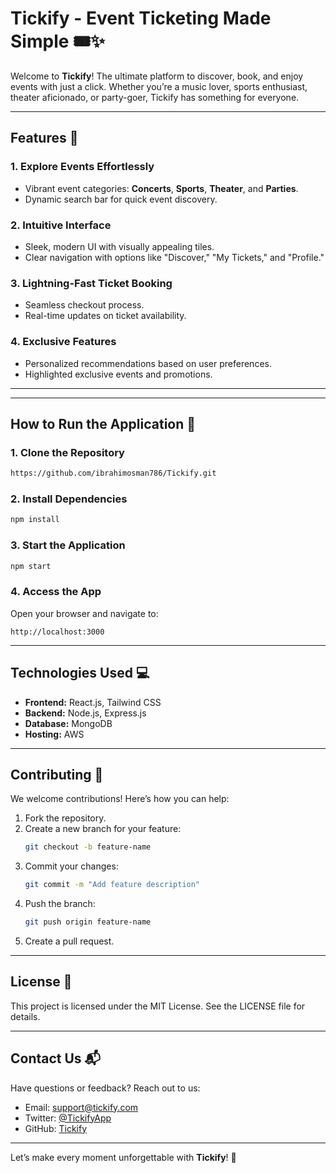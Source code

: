 # Tickify - Event Ticketing Made Simple 🎟️✨

Welcome to **Tickify**! The ultimate platform to discover, book, and enjoy events with just a click. Whether you’re a music lover, sports enthusiast, theater aficionado, or party-goer, Tickify has something for everyone.

---

## Features 🌟

### 1. **Explore Events Effortlessly**
- Vibrant event categories: **Concerts**, **Sports**, **Theater**, and **Parties**.
- Dynamic search bar for quick event discovery.

### 2. **Intuitive Interface**
- Sleek, modern UI with visually appealing tiles.
- Clear navigation with options like "Discover," "My Tickets," and "Profile."

### 3. **Lightning-Fast Ticket Booking**
- Seamless checkout process.
- Real-time updates on ticket availability.

### 4. **Exclusive Features**
- Personalized recommendations based on user preferences.
- Highlighted exclusive events and promotions.

---


---

## How to Run the Application 🚀

### **1. Clone the Repository**
```bash
https://github.com/ibrahimosman786/Tickify.git
```

### **2. Install Dependencies**
```bash
npm install
```

### **3. Start the Application**
```bash
npm start
```

### **4. Access the App**
Open your browser and navigate to:
```
http://localhost:3000
```

---

## Technologies Used 💻
- **Frontend:** React.js, Tailwind CSS
- **Backend:** Node.js, Express.js
- **Database:** MongoDB
- **Hosting:** AWS

---

## Contributing 🤝
We welcome contributions! Here’s how you can help:

1. Fork the repository.
2. Create a new branch for your feature:
   ```bash
   git checkout -b feature-name
   ```
3. Commit your changes:
   ```bash
   git commit -m "Add feature description"
   ```
4. Push the branch:
   ```bash
   git push origin feature-name
   ```
5. Create a pull request.

---

## License 📜
This project is licensed under the MIT License. See the LICENSE file for details.

---

## Contact Us 📬
Have questions or feedback? Reach out to us:
- Email: support@tickify.com
- Twitter: [@TickifyApp](https://twitter.com/TickifyApp)
- GitHub: [Tickify](https://github.com/ibrahimosman786/Tickify)

---

Let’s make every moment unforgettable with **Tickify**! 🚀

